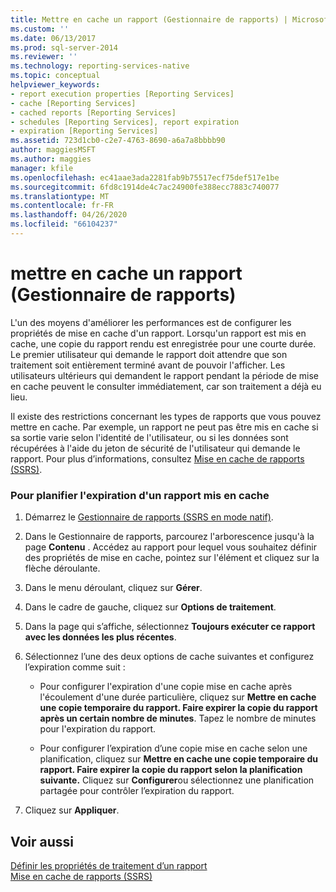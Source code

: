```yaml
---
title: Mettre en cache un rapport (Gestionnaire de rapports) | Microsoft Docs
ms.custom: ''
ms.date: 06/13/2017
ms.prod: sql-server-2014
ms.reviewer: ''
ms.technology: reporting-services-native
ms.topic: conceptual
helpviewer_keywords:
- report execution properties [Reporting Services]
- cache [Reporting Services]
- cached reports [Reporting Services]
- schedules [Reporting Services], report expiration
- expiration [Reporting Services]
ms.assetid: 723d1cb0-c2e7-4763-8690-a6a7a8bbbb90
author: maggiesMSFT
ms.author: maggies
manager: kfile
ms.openlocfilehash: ec41aae3ada2281fab9b75517ecf75def517e1be
ms.sourcegitcommit: 6fd8c1914de4c7ac24900fe388ecc7883c740077
ms.translationtype: MT
ms.contentlocale: fr-FR
ms.lasthandoff: 04/26/2020
ms.locfileid: "66104237"
---
```

# <a name="cache-a-report-report-manager"></a>mettre en cache un rapport (Gestionnaire de rapports)
  L'un des moyens d'améliorer les performances est de configurer les propriétés de mise en cache d'un rapport. Lorsqu'un rapport est mis en cache, une copie du rapport rendu est enregistrée pour une courte durée. Le premier utilisateur qui demande le rapport doit attendre que son traitement soit entièrement terminé avant de pouvoir l'afficher. Les utilisateurs ultérieurs qui demandent le rapport pendant la période de mise en cache peuvent le consulter immédiatement, car son traitement a déjà eu lieu.  
  
 Il existe des restrictions concernant les types de rapports que vous pouvez mettre en cache. Par exemple, un rapport ne peut pas être mis en cache si sa sortie varie selon l'identité de l'utilisateur, ou si les données sont récupérées à l'aide du jeton de sécurité de l'utilisateur qui demande le rapport. Pour plus d’informations, consultez [Mise en cache de rapports &#40;SSRS&#41;](caching-reports-ssrs.md).  
  
### <a name="to-schedule-the-expiration-of-a-cached-report"></a>Pour planifier l'expiration d'un rapport mis en cache  
  
1.  Démarrez le [Gestionnaire de rapports &#40;SSRS en mode natif&#41;](../report-manager-ssrs-native-mode.md).  
  
2.  Dans le Gestionnaire de rapports, parcourez l'arborescence jusqu'à la page **Contenu** . Accédez au rapport pour lequel vous souhaitez définir des propriétés de mise en cache, pointez sur l'élément et cliquez sur la flèche déroulante.  
  
3.  Dans le menu déroulant, cliquez sur **Gérer**.  
  
4.  Dans le cadre de gauche, cliquez sur **Options de traitement**.  
  
5.  Dans la page qui s’affiche, sélectionnez **Toujours exécuter ce rapport avec les données les plus récentes**.  
  
6.  Sélectionnez l’une des deux options de cache suivantes et configurez l’expiration comme suit :  
  
    -   Pour configurer l'expiration d'une copie mise en cache après l'écoulement d'une durée particulière, cliquez sur **Mettre en cache une copie temporaire du rapport. Faire expirer la copie du rapport après un certain nombre de minutes**. Tapez le nombre de minutes pour l'expiration du rapport.  
  
    -   Pour configurer l’expiration d’une copie mise en cache selon une planification, cliquez sur **Mettre en cache une copie temporaire du rapport. Faire expirer la copie du rapport selon la planification suivante.** Cliquez sur **Configurer**ou sélectionnez une planification partagée pour contrôler l’expiration du rapport.  
  
7.  Cliquez sur **Appliquer**.  
  
## <a name="see-also"></a>Voir aussi  
 [Définir les propriétés de traitement d’un rapport](set-report-processing-properties.md)   
 [Mise en cache de rapports &#40;SSRS&#41;](caching-reports-ssrs.md)  
  
  
